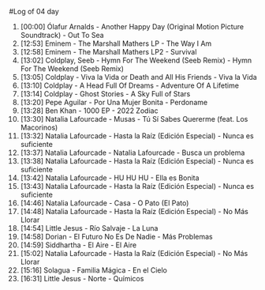 #Log of 04 day

1. [00:00] Ólafur Arnalds - Another Happy Day (Original Motion Picture Soundtrack) - Out To Sea
1. [12:53] Eminem - The Marshall Mathers LP - The Way I Am
1. [12:58] Eminem - The Marshall Mathers LP2 - Survival
1. [13:02] Coldplay, Seeb - Hymn For The Weekend (Seeb Remix) - Hymn For The Weekend (Seeb Remix)
1. [13:05] Coldplay - Viva la Vida or Death and All His Friends - Viva la Vida
1. [13:10] Coldplay - A Head Full Of Dreams - Adventure Of A Lifetime
1. [13:14] Coldplay - Ghost Stories - A Sky Full of Stars
1. [13:20] Pepe Aguilar - Por Una Mujer Bonita - Perdoname
1. [13:28] Ben Khan - 1000 EP - 2022 Zodiac
1. [13:30] Natalia Lafourcade - Musas - Tú Sí Sabes Quererme (feat. Los Macorinos)
1. [13:32] Natalia Lafourcade - Hasta la Raíz (Edición Especial) - Nunca es suficiente
1. [13:37] Natalia Lafourcade - Natalia Lafourcade - Busca un problema
1. [13:38] Natalia Lafourcade - Hasta la Raíz (Edición Especial) - Nunca es suficiente
1. [13:42] Natalia Lafourcade - HU HU HU - Ella es Bonita
1. [13:43] Natalia Lafourcade - Hasta la Raíz (Edición Especial) - Nunca es suficiente
1. [14:46] Natalia Lafourcade - Casa - O Pato (El Pato)
1. [14:48] Natalia Lafourcade - Hasta la Raíz (Edición Especial) - No Más Llorar
1. [14:54] Little Jesus - Río Salvaje - La Luna
1. [14:58] Dorian - El Futuro No Es De Nadie - Más Problemas
1. [14:59] Siddhartha - El Aire - El Aire
1. [15:02] Natalia Lafourcade - Hasta la Raíz (Edición Especial) - No Más Llorar
1. [15:16] Solagua - Familia Mágica - En el Cielo
1. [16:31] Little Jesus - Norte - Químicos
